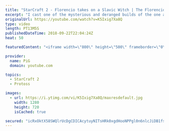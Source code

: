 ```yaml
---
title: "StarCraft 2 - Florencio takes on a Slavic Witch | The Florencio Files #22"
excerpt: "I cast one of the mysterious and deranged builds of the one and only Florencio, the dude that invented the proxy nexus recall rush -- Watch live at https://www.twitch.tv/x5_pig"
originalUrl: https://youtube.com/watch?v=K5Ixig7Xa8Q
type: video
length: PT13M5S
publishedDateTime: 2018-09-22T22:04:24Z
heat: 50

featuredContent: "<iframe width=\"800\" height=\"500\" frameborder=\"0\" src=\"https://www.youtube.com/embed/K5Ixig7Xa8Q\" allow=\"accelerometer; autoplay; encrypted-media; gyroscope; picture-in-picture\" allowfullscreen></iframe>"

provider:
  name: PiG
  domain: youtube.com

topics:
  - StarCraft 2
  - Protoss

images:
  - url: https://i.ytimg.com/vi/K5Ixig7Xa8Q/maxresdefault.jpg
    width: 1280
    height: 720
    isCached: true

secured: "icRxOktX58SWQlrUcDgCDICAcytuyNITsHRk0xgdHooNPPgl0n6nlcJiDB1fsIZn1aEbiOb8bdWi+16ZwGYg3Ux8EGNHfsnLtGm/9DyN6scKJnZvzlVziaDT6CdqE/Xbn+Za3s8+E1cwobhDLcKfjNh1varIRzR/zIXDGtEUAfLT1hEepKcOwcFgMixQAvLC9bNDv/mXtB8vZDc2fpXpvN028swmf81KXh9hXhbzAkU+uRZoshftpPeRmXdXsFGSEe6isF234CrzsJFDrRFti23qcpJZtVpNCKy+wfSVP2qx0y3pXmCiKk9cTSr2ILWiFQqv7Fa284RV2QO5PEWVIWKVz0V/9oPwM9I/fVKrfcK3thmUfqbK5UeUcdKN1hYN1+FwhS3UJ0vZHH9W2XB4g8tU/qTgQxkPoGmBi+Hc0oE=;Cla5y73XFQnIrEVWdI9Umw=="
---
```


